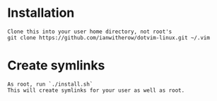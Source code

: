 Installation
============

	Clone this into your user home directory, not root's
	git clone https://github.com/ianwitherow/dotvim-linux.git ~/.vim


Create symlinks
==============

	As root, run `./install.sh`
	This will create symlinks for your user as well as root.

